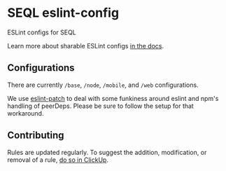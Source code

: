 # SEQL eslint-config

ESLint configs for SEQL

Learn more about sharable ESLint configs [in the docs](https://eslint.org/docs/developer-guide/shareable-configs).

## Configurations

There are currently `/base`, `/node`, `/mobile`, and `/web` configurations.

We use [eslint-patch](https://www.npmjs.com/package/@rushstack/eslint-patch) to deal with some funkiness around eslint and npm's handling of peerDeps. Please be sure to follow the setup for that workaround.

## Contributing

Rules are updated regularly. To suggest the addition, modification, or removal of a rule, [do so in ClickUp](https://seql.clickup.com/10512200/v/dc/a0tu8-2401/a0tu8-707).
